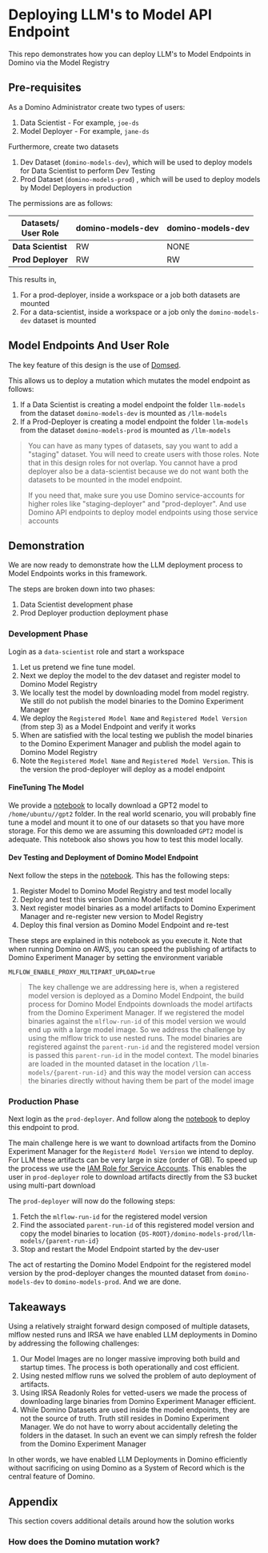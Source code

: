 # Deploying LLM's to Model API Endpoint

This repo demonstrates how you can deploy LLM's to Model Endpoints in Domino via the Model Registry

## Pre-requisites


As a Domino Administrator create two types of users:
1. Data Scientist - For example, `joe-ds`
2. Model Deployer - For example, `jane-ds`

Furthermore, create two datasets
1. Dev Dataset (`domino-models-dev`), which will be used to deploy models for Data Scientist to perform Dev Testing 
2. Prod Dataset (`domino-models-prod`) , which will be used to deploy models by Model Deployers in production


The permissions are as follows:

| Datasets/<br/>User Role | **domino-models-dev** | **domino-models-dev** |
|-------------------------|-----------------------|-----------------------|
| **Data Scientist**      | RW                    | NONE                  |
| **Prod Deployer**       | RW                    | RW                    |
 
This results in,
1. For a prod-deployer, inside a workspace or a job both datasets are mounted
2. For a data-scientist, inside a workspace or a job only the `domino-models-dev` dataset is mounted

## Model Endpoints And User Role

The key feature of this design is the use of [Domsed](https://github.com/dominodatalab/domino-field-solutions-installations/blob/main/domsed/README.md). 

This allows us to deploy a mutation which mutates the model endpoint as follows:
1. If a Data Scientist is creating a model endpoint the folder `llm-models` from the dataset  `domino-models-dev` is mounted as `/llm-models`
2. If a Prod-Deployer is creating a model endpoint the folder `llm-models` from the dataset  `domino-models-prod` is mounted as `/llm-models`

> You can have as many types of datasets, say you want to add a "staging" dataset. You will need to 
> create users with those roles. Note that in this design roles for not overlap. You cannot have
> a prod deployer also be a data-scientist because we do not want both the datasets to be mounted
> in the model endpoint. 
> 
> If you need that, make sure you use Domino service-accounts for higher roles like "staging-deployer" and
> "prod-deployer". And use Domino API endpoints to deploy model endpoints using those service accounts


## Demonstration

We are now ready to demonstrate how the LLM deployment process to Model Endpoints works in this framework.

The steps are broken down into two phases:

1. Data Scientist development phase
2. Prod Deployer production deployment phase

### Development Phase

Login as a `data-scientist` role and start a workspace 
1. Let us pretend we fine tune model. 
2. Next we deploy the model to the dev dataset and register model to Domino Model Registry
3. We locally test the model by downloading model from model registry. We still do not publish the model binaries to the Domino Experiment Manager
4. We deploy the `Registered Model Name` and `Registered Model Version` (from step 3) as a Model Endpoint and verify it works 
5. When are satisfied with the local testing we publish the model binaries to the Domino Experiment Manager and publish the model again to Domino Model Registry
6. Note the `Registered Model Name` and `Registered Model Version`. This is the version the prod-deployer will deploy as a model endpoint 


#### FineTuning The Model

We provide a [notebook](./local_download.ipynb) to locally download a GPT2 model to `/home/ubuntu//gpt2` folder.
In the real world scenario, you will probably fine tune a model and mount it to one of our datasets so that you have more storage. For this demo
we are assuming this downloaded `GPT2` model is adequate. This notebook also shows you how to test this model locally.

#### Dev Testing and Deployment of Domino Model Endpoint

Next follow the steps in the [notebook](./register_and_test_model.ipynb). This has the following steps:
1. Register Model to Domino Model Registry and test model locally
2. Deploy and test this version Domino Model Endpoint
3. Next register model binaries as a model artifacts to Domino Experiment Manager and re-register new version to Model Registry
4. Deploy this final version as Domino Model Endpoint and re-test

These steps are explained in this notebook as you execute it. Note that when running Domino on AWS, you can speed the 
publishing of artifacts to Domino Experiment Manager by setting the environment variable 
```shell
MLFLOW_ENABLE_PROXY_MULTIPART_UPLOAD=true
```

> The key challenge we are addressing here is, when a registered model version is deployed as 
> a Domino Model Endpoint, the build process for Domino Model Endpoints downloads the model artifacts from the
> Domino Experiment Manager. If we registered the model binaries against the `mlflow-run-id` of this model version
> we would end up with a large model image.
> So we address the challenge by using the mlflow trick to use nested runs. The model binaries are registered against
> the `parent-run-id` and the registered model version is passed this `parent-run-id` in the model context. The model binaries
> are loaded in the mounted dataset in the location  `/llm-models/{parent-run-id}` and this way the 
> model version can access the binaries directly without having them be part of the model image

### Production Phase

Next login as the `prod-deployer`. And follow along the [notebook](./deploy_llm_to_prod.ipynb) to deploy this endpoint to prod.

The main challenge here is we want to download artifacts from the Domino Experiment Manager for the `Registerd Model Version` we 
intend to deploy. For LLM these artifacts can be very large in size (order of GB). To speed up the process we use the 
[IAM Role for Service Accounts](https://domino.ai/solutions/professional-services/domino-blueprints/aws-irsa). This enables the 
user in `prod-deployer` role to download artifacts directly from the S3 bucket using multi-part download 

The `prod-deployer` will now do the following steps:

1. Fetch the `mlflow-run-id` for the registered model version
2. Find the associated `parent-run-id` of this registered model version and copy the model binaries to location
   `{DS-ROOT}/domino-models-prod/llm-models/{parent-run-id}`
3. Stop and restart the Model Endpoint started by the dev-user

The act of restarting the Domino Model Endpoint for the registered model version by the prod-deployer changes the
mounted dataset from `domino-models-dev` to `domino-models-prod`. And we are done.


## Takeaways

Using a relatively straight forward design composed of multiple datasets, mlflow nested runs and IRSA
we have enabled LLM deployments in Domino by addressing the following challenges:

1. Our Model Images are no longer massive improving both build and startup times. The process is both operationally and cost efficient.
2. Using nested mlflow runs we solved the problem of auto deployment of artifacts.
3. Using IRSA Readonly Roles for vetted-users we made the process of downloading large binaries from Domino Experiment Manager efficient.
4. While Domino Datasets are used inside the model endpoints, they are not the source of truth. Truth still resides
   in Domino Experiment Manager. We do not have to worry about accidentally deleting the folders in the dataset. In such an event we can simply 
   refresh the folder from the Domino Experiment Manager

In other words, we have enabled LLM Deployments in Domino efficiently without sacrificing on using Domino
as a System of Record which is the central feature of Domino.

## Appendix

This section covers additional details around how the solution works

### How does the Domino mutation work?
